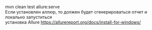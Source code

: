 <br/> mvn clean test allure:serve
<br/> Если установлен аллюр, то должен будет сгенерироваться отчет и локально запуститься
<br/> установка Allure https://allurereport.org/docs/install-for-windows/

